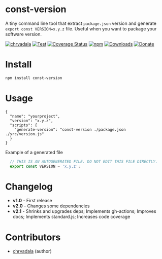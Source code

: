# const-version
A tiny command line tool that extract `package.json` version and generate `export const VERSION=x.y.z` file. Useful when you want to package your software version.

[![chrvadala](https://img.shields.io/badge/website-chrvadala-orange.svg)](https://chrvadala.github.io)
[![Test](https://github.com/chrvadala/const-version/workflows/Test/badge.svg)](https://github.com/chrvadala/const-version/actions)
[![Coverage Status](https://coveralls.io/repos/github/chrvadala/const-version/badge.svg?branch=main)](https://coveralls.io/github/chrvadala/const-version?branch=main)
[![npm](https://img.shields.io/npm/v/const-version.svg?maxAge=2592000?style=plastic)](https://www.npmjs.com/package/const-version)
[![Downloads](https://img.shields.io/npm/dm/const-version.svg)](https://www.npmjs.com/package/const-version)
[![Donate](https://img.shields.io/badge/donate-GithubSponsor-green.svg)](https://github.com/sponsors/chrvadala)

# Install
```sh
npm install const-version
```

# Usage

```
{
  "name": "yourproject",
  "version": "x.y.z",
  "scripts": {
    "generate-version": "const-version ./package.json ./src/version.js"
  }
}
```
Example of a generated file
```js
  // THIS IS AN AUTOGENERATED FILE. DO NOT EDIT THIS FILE DIRECTLY.
  export const VERSION = 'x.y.z';
```

# Changelog
- **v1.0** - First release
- **v2.0** - Changes some dependencies
- **v2.1** - Shrinks and upgrades deps; Implements gh-actions; Improves docs; Implements standard.js; Increases code coverage

# Contributors
- [chrvadala](https://github.com/chrvadala) (author)
